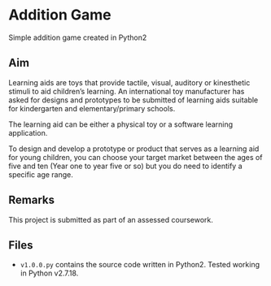 # Addition Game
Simple addition game created in Python2

## Aim
Learning aids are toys that provide tactile, visual, auditory or kinesthetic stimuli to aid children’s learning. An international toy manufacturer has asked for designs and prototypes to be submitted of learning aids suitable for kindergarten and elementary/primary schools.   

The learning aid can be either a physical toy or a software learning application.   

To design and develop a prototype or product that serves as a learning aid for young children, you can choose your target market between the ages of five and ten (Year one to year five or so) but you do need to identify a specific age range.

## Remarks
This project is submitted as part of an assessed coursework.

## Files
- `v1.0.0.py` contains the source code written in Python2. Tested working in Python v2.7.18.
